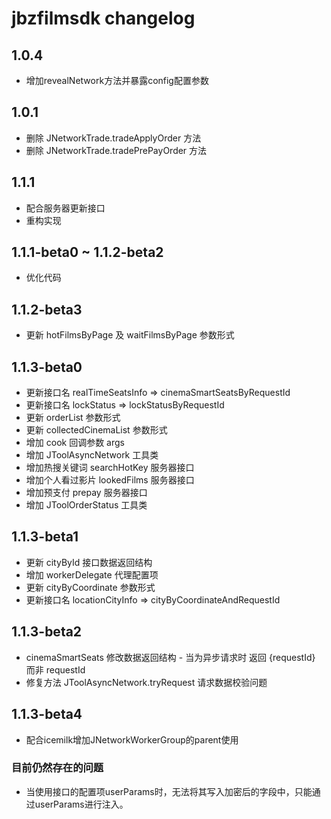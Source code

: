 # jbzfilmsdk changelog

## 1.0.4
  * 增加revealNetwork方法并暴露config配置参数

## 1.0.1
  * 删除 JNetworkTrade.tradeApplyOrder  方法
  * 删除 JNetworkTrade.tradePrePayOrder 方法
  
## 1.1.1
  * 配合服务器更新接口
  * 重构实现
  
## 1.1.1-beta0 ~ 1.1.2-beta2
  * 优化代码
  
## 1.1.2-beta3
  * 更新 hotFilmsByPage 及 waitFilmsByPage 参数形式
  

## 1.1.3-beta0
  * 更新接口名  realTimeSeatsInfo => cinemaSmartSeatsByRequestId
  * 更新接口名  lockStatus => lockStatusByRequestId
  * 更新 orderList 参数形式
  * 更新 collectedCinemaList 参数形式
  * 增加 cook 回调参数 args
  * 增加 JToolAsyncNetwork 工具类
  * 增加热搜关键词 searchHotKey 服务器接口
  * 增加个人看过影片 lookedFilms 服务器接口
  * 增加预支付 prepay 服务器接口
  * 增加 JToolOrderStatus 工具类
  
## 1.1.3-beta1
  * 更新 cityById 接口数据返回结构
  * 增加 workerDelegate 代理配置项
  * 更新 cityByCoordinate 参数形式
  * 更新接口名 locationCityInfo => cityByCoordinateAndRequestId
  
## 1.1.3-beta2
  * cinemaSmartSeats 修改数据返回结构 - 当为异步请求时 返回 {requestId} 而非 requestId
  * 修复方法 JToolAsyncNetwork.tryRequest 请求数据校验问题
  
## 1.1.3-beta4
  * 配合icemilk增加JNetworkWorkerGroup的parent使用
  
### 目前仍然存在的问题
  * 当使用接口的配置项userParams时，无法将其写入加密后的字段中，只能通过userParams进行注入。